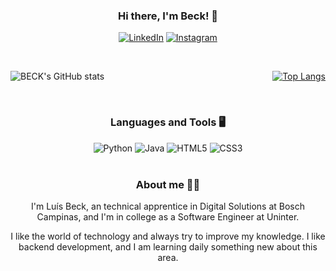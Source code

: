<div align="center">

### Hi there, I'm Beck! 👋

[![LinkedIn](https://img.shields.io/badge/LinkedIn-0077B5?style=for-the-badge&logo=linkedin&logoColor=white)](https://www.linkedin.com/in/luísbeck)
[![Instagram](https://img.shields.io/badge/Instagram-E4405F?style=for-the-badge&logo=instagram&logoColor=white)](https://www.instagram.com/beck_luis_/)

<br>

<div style="display: flex; justify-content: space-between;">

![BECK's GitHub stats](https://github-readme-stats.vercel.app/api?username=LuisHBeck&show_icons=true&theme=dark&hide_border=true&locale=en) 

[![Top Langs](https://github-readme-stats.vercel.app/api/top-langs/?username=LuisHBeck&layout=compact&theme=dark&hide_border=true&locale=en)](https://github.com/anuraghazra/github-readme-stats)
</div><br>


### Languages and Tools 🖥️
<div style="display: inline_block">
    <img alt="Python" src="https://img.shields.io/badge/Python-3776AB?style=for-the-badge&logo=python&logoColor=white"/>
    <img alt="Java" src="https://img.shields.io/badge/Java-ED8B00?style=for-the-badge&logo=openjdk&logoColor=white"/>
    <img alt="HTML5" src="https://img.shields.io/badge/HTML-239120?style=for-the-badge&logo=html5&logoColor=white"/>
    <img alt="CSS3" src="https://img.shields.io/badge/CSS-239120?&style=for-the-badge&logo=css3&logoColor=white"/>
</div><br>


### About me 👨‍🎓

I'm Luís Beck, an technical apprentice in Digital Solutions at Bosch Campinas, and I'm in college as a Software Engineer at Uninter.

I like the world of technology and always try to improve my knowledge. I like backend development, and I am learning daily something new about this area.  

